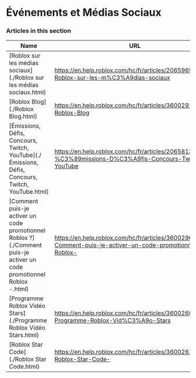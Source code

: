 # Événements et Médias Sociaux  
### Articles in this section
Name|URL
-|-
[Roblox sur les médias sociaux](./Roblox sur les médias sociaux.html) |https://en.help.roblox.com/hc/fr/articles/206596923-Roblox-sur-les-m%C3%A9dias-sociaux
[Roblox Blog](./Roblox Blog.html) |https://en.help.roblox.com/hc/fr/articles/360029134331-Roblox-Blog
[Émissions, Défis, Concours, Twitch, YouTube](./Émissions, Défis, Concours, Twitch, YouTube.html) |https://en.help.roblox.com/hc/fr/articles/206581313-%C3%89missions-D%C3%A9fis-Concours-Twitch-YouTube
[Comment puis-je activer un code promotionnel Roblox ?](./Comment puis-je activer un code promotionnel Roblox -.html) |https://en.help.roblox.com/hc/fr/articles/360029650831-Comment-puis-je-activer-un-code-promotionnel-Roblox-
[Programme Roblox Vidéo Stars](./Programme Roblox Vidéo Stars.html) |https://en.help.roblox.com/hc/fr/articles/360026092011-Programme-Roblox-Vid%C3%A9o-Stars
[Roblox Star Code](./Roblox Star Code.html) |https://en.help.roblox.com/hc/fr/articles/360026181292-Roblox-Star-Code-